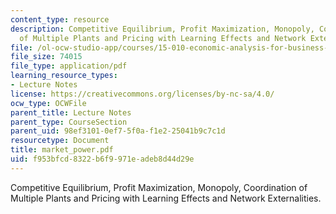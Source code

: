 ```yaml
---
content_type: resource
description: Competitive Equilibrium, Profit Maximization, Monopoly, Coordination
  of Multiple Plants and Pricing with Learning Effects and Network Externalities.
file: /ol-ocw-studio-app/courses/15-010-economic-analysis-for-business-decisions-fall-2004/f953bfcd8322b6f9971eadeb8d44d29e_market_power.pdf
file_size: 74015
file_type: application/pdf
learning_resource_types:
- Lecture Notes
license: https://creativecommons.org/licenses/by-nc-sa/4.0/
ocw_type: OCWFile
parent_title: Lecture Notes
parent_type: CourseSection
parent_uid: 98ef3101-0ef7-5f0a-f1e2-25041b9c7c1d
resourcetype: Document
title: market_power.pdf
uid: f953bfcd-8322-b6f9-971e-adeb8d44d29e
---
```

Competitive Equilibrium, Profit Maximization, Monopoly, Coordination of Multiple Plants and Pricing with Learning Effects and Network Externalities.